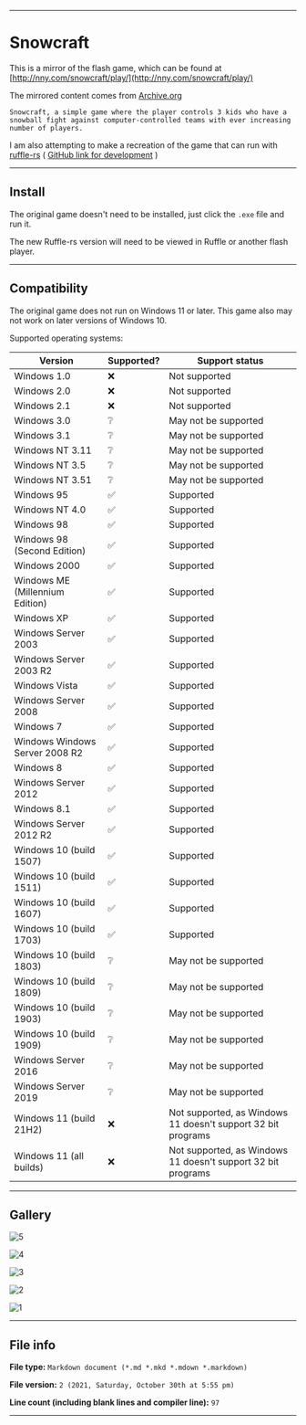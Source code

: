 
***

# Snowcraft

This is a mirror of the flash game, which can be found at [http://nny.com/snowcraft/play/](http://nny.com/snowcraft/play/)

The mirrored content comes from [Archive.org](https://archive.org/details/snowcraft_game)

```
Snowcraft, a simple game where the player controls 3 kids who have a snowball fight against computer-controlled teams with ever increasing number of players.
```

I am also attempting to make a recreation of the game that can run with [ruffle-rs](https://ruffle.rs/) ( [GitHub link for development](https://github.com/ruffle-rs/ruffle) )

***

## Install

The original game doesn't need to be installed, just click the `.exe` file and run it.

The new Ruffle-rs version will need to be viewed in Ruffle or another flash player.

***

## Compatibility

The original game does not run on Windows 11 or later. This game also may not work on later versions of Windows 10.

Supported operating systems:

| Version | Supported?         | Support status |
| ------- | ------------------ |-----------------|
| Windows 1.0 | :x: | Not supported |
| Windows 2.0 | :x: | Not supported |
| Windows 2.1 | :x: | Not supported |
| Windows 3.0 | :grey_question: | May not be supported |
| Windows 3.1 | :grey_question: | May not be supported |
| Windows NT 3.11 | :grey_question: | May not be supported |
| Windows NT 3.5 | :grey_question: | May not be supported |
| Windows NT 3.51 | :grey_question: | May not be supported |
| Windows 95 | :white_check_mark: | Supported |
| Windows NT 4.0 | :white_check_mark: | Supported |
| Windows 98 | :white_check_mark: | Supported |
| Windows 98 (Second Edition) | :white_check_mark: | Supported |
| Windows 2000 | :white_check_mark: | Supported |
| Windows ME (Millennium Edition) | :white_check_mark: | Supported |
| Windows XP | :white_check_mark: | Supported |
| Windows Server 2003 | :white_check_mark: | Supported |
| Windows Server 2003 R2 | :white_check_mark: | Supported |
| Windows Vista | :white_check_mark: | Supported |
| Windows Server 2008 | :white_check_mark: | Supported |
| Windows 7 | :white_check_mark: | Supported |
| Windows Windows Server 2008 R2 | :white_check_mark: | Supported |
| Windows 8 | :white_check_mark: | Supported |
| Windows Server 2012 | :white_check_mark: | Supported |
| Windows 8.1 | :white_check_mark: | Supported |
| Windows Server 2012 R2 | :white_check_mark: | Supported |
| Windows 10 (build 1507) | :white_check_mark: | Supported |
| Windows 10 (build 1511) | :white_check_mark: | Supported |
| Windows 10 (build 1607) | :white_check_mark: | Supported |
| Windows 10 (build 1703) | :white_check_mark: | Supported |
| Windows 10 (build 1803) | :grey_question: | May not be supported |
| Windows 10 (build 1809) | :grey_question: | May not be supported |
| Windows 10 (build 1903) | :grey_question: | May not be supported |
| Windows 10 (build 1909) | :grey_question: | May not be supported |
| Windows Server 2016 | :grey_question: | May not be supported |
| Windows Server 2019 | :grey_question: | May not be supported |
| Windows 11 (build 21H2) | :x: | Not supported, as Windows 11 doesn't support 32 bit programs |
| Windows 11 (all builds) | :x: | Not supported, as Windows 11 doesn't support 32 bit programs |

***

## Gallery

![5](/Images/snowcraft5.png)

![4](/Images/snowcraft4.png)

![3](/Images/snowcraft3.png)

![2](/Images/snowcraft2.png)

![1](/Images/snowcraft.png)

***

## File info

**File type:** `Markdown document (*.md *.mkd *.mdown *.markdown)`

**File version:** `2 (2021, Saturday, October 30th at 5:55 pm)`

**Line count (including blank lines and compiler line):** `97`

***

